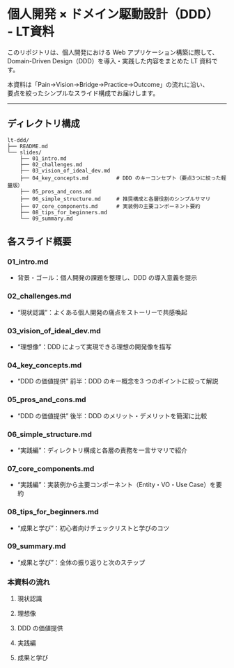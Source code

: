 # 個人開発 × ドメイン駆動設計（DDD） - LT資料

このリポジトリは、個人開発における Web アプリケーション構築に際して、  
Domain-Driven Design（DDD）を導入・実践した内容をまとめた LT 資料です。

本資料は「Pain→Vision→Bridge→Practice→Outcome」の流れに沿い、  
要点を絞ったシンプルなスライド構成でお届けします。

---

## ディレクトリ構成

```plain
lt-ddd/
├── README.md
└── slides/
    ├── 01_intro.md
    ├── 02_challenges.md
    ├── 03_vision_of_ideal_dev.md
    ├── 04_key_concepts.md         # DDD のキーコンセプト（要点3つに絞った軽量版）
    ├── 05_pros_and_cons.md
    ├── 06_simple_structure.md     # 推奨構成と各層役割のシンプルサマリ
    ├── 07_core_components.md      # 実装例の主要コンポーネント要約
    ├── 08_tips_for_beginners.md
    └── 09_summary.md
```




## 各スライド概要
### 01_intro.md

- 背景・ゴール：個人開発の課題を整理し、DDD の導入意義を提示

### 02_challenges.md

- “現状認識”：よくある個人開発の痛点をストーリーで共感喚起

### 03_vision_of_ideal_dev.md

- “理想像”：DDD によって実現できる理想の開発像を描写

### 04_key_concepts.md

- “DDD の価値提供” 前半：DDD のキー概念を3 つのポイントに絞って解説

### 05_pros_and_cons.md

- “DDD の価値提供” 後半：DDD のメリット・デメリットを簡潔に比較

### 06_simple_structure.md

- “実践編”：ディレクトリ構成と各層の責務を一言サマリで紹介

### 07_core_components.md

- “実践編”：実装例から主要コンポーネント（Entity・VO・Use Case）を要約

### 08_tips_for_beginners.md

- “成果と学び”：初心者向けチェックリストと学びのコツ

### 09_summary.md

- “成果と学び”：全体の振り返りと次のステップ


### 本資料の流れ
1. 現状認識

2. 理想像

3. DDD の価値提供

4. 実践編

5. 成果と学び

